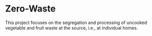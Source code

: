 # Zero-Waste
This project focuses on the segregation and processing of uncooked vegetable and fruit waste at the source, i.e., at individual homes.
